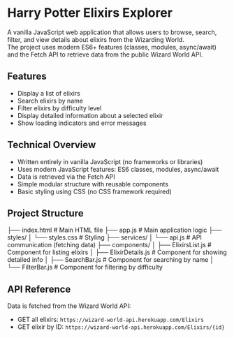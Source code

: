 # Harry Potter Elixirs Explorer

A vanilla JavaScript web application that allows users to browse, search, filter, and view details about elixirs from the Wizarding World.  
The project uses modern ES6+ features (classes, modules, async/await) and the Fetch API to retrieve data from the public Wizard World API.

## Features

- Display a list of elixirs
- Search elixirs by name
- Filter elixirs by difficulty level
- Display detailed information about a selected elixir
- Show loading indicators and error messages

## Technical Overview

- Written entirely in vanilla JavaScript (no frameworks or libraries)
- Uses modern JavaScript features: ES6 classes, modules, async/await
- Data is retrieved via the Fetch API
- Simple modular structure with reusable components
- Basic styling using CSS (no CSS framework required)

## Project Structure

├── index.html # Main HTML file 
├── app.js # Main application logic 
├── styles/ 
│ 
└── styles.css # Styling 
├── services/ 
│ 
└── api.js # API communication (fetching data) 
├── components/ 
│ 
├── ElixirsList.js # Component for listing elixirs 
│ 
├── ElixirDetails.js # Component for showing detailed info 
│ 
├── SearchBar.js # Component for searching by name 
│ 
└── FilterBar.js # Component for filtering by difficulty

## API Reference

Data is fetched from the Wizard World API:

- GET all elixirs: `https://wizard-world-api.herokuapp.com/Elixirs`
- GET elixir by ID: `https://wizard-world-api.herokuapp.com/Elixirs/{id}`
